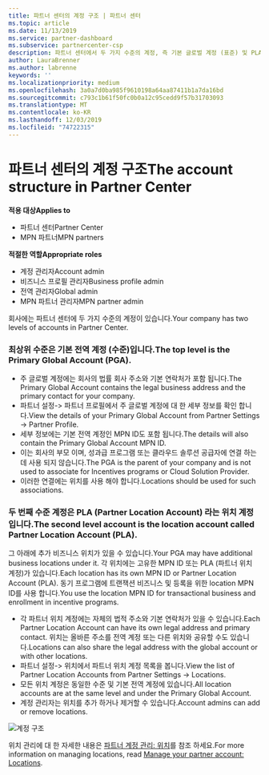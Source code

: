 ```yaml
---
title: 파트너 센터의 계정 구조 | 파트너 센터
ms.topic: article
ms.date: 11/13/2019
ms.service: partner-dashboard
ms.subservice: partnercenter-csp
description: 파트너 센터에서 두 가지 수준의 계정, 즉 기본 글로벌 계정 (표준) 및 PLA (파트너 위치 계정)에 대해 알아봅니다.
author: LauraBrenner
ms.author: labrenne
keywords: ''
ms.localizationpriority: medium
ms.openlocfilehash: 3a0a7d0ba985f9610198a64aa87411b1a7da16bd
ms.sourcegitcommit: c793c1b61f50fc0b0a12c95cedd9f57b31703093
ms.translationtype: MT
ms.contentlocale: ko-KR
ms.lasthandoff: 12/03/2019
ms.locfileid: "74722315"
---
```

# <a name="the-account-structure-in-partner-center"></a><span data-ttu-id="b07c0-103">파트너 센터의 계정 구조</span><span class="sxs-lookup"><span data-stu-id="b07c0-103">The account structure in Partner Center</span></span>

<span data-ttu-id="b07c0-104">**적용 대상**</span><span class="sxs-lookup"><span data-stu-id="b07c0-104">**Applies to**</span></span>

- <span data-ttu-id="b07c0-105">파트너 센터</span><span class="sxs-lookup"><span data-stu-id="b07c0-105">Partner Center</span></span>
- <span data-ttu-id="b07c0-106">MPN 파트너</span><span class="sxs-lookup"><span data-stu-id="b07c0-106">MPN partners</span></span>

<span data-ttu-id="b07c0-107">**적절한 역할**</span><span class="sxs-lookup"><span data-stu-id="b07c0-107">**Appropriate roles**</span></span>

- <span data-ttu-id="b07c0-108">계정 관리자</span><span class="sxs-lookup"><span data-stu-id="b07c0-108">Account admin</span></span>
- <span data-ttu-id="b07c0-109">비즈니스 프로필 관리자</span><span class="sxs-lookup"><span data-stu-id="b07c0-109">Business profile admin</span></span>
- <span data-ttu-id="b07c0-110">전역 관리자</span><span class="sxs-lookup"><span data-stu-id="b07c0-110">Global admin</span></span>
- <span data-ttu-id="b07c0-111">MPN 파트너 관리자</span><span class="sxs-lookup"><span data-stu-id="b07c0-111">MPN partner admin</span></span>

<span data-ttu-id="b07c0-112">회사에는 파트너 센터에 두 가지 수준의 계정이 있습니다.</span><span class="sxs-lookup"><span data-stu-id="b07c0-112">Your company has two levels of accounts in Partner Center.</span></span>

### <a name="the-top-level-is-the-primary-global-account-pga"></a><span data-ttu-id="b07c0-113">최상위 수준은 기본 전역 계정 (수준)입니다.</span><span class="sxs-lookup"><span data-stu-id="b07c0-113">The top level is the Primary Global Account (PGA).</span></span>

- <span data-ttu-id="b07c0-114">주 글로벌 계정에는 회사의 법률 회사 주소와 기본 연락처가 포함 됩니다.</span><span class="sxs-lookup"><span data-stu-id="b07c0-114">The Primary Global Account contains the legal business address and the primary contact for your company.</span></span> 
- <span data-ttu-id="b07c0-115">파트너 설정-> 파트너 프로필에서 주 글로벌 계정에 대 한 세부 정보를 확인 합니다.</span><span class="sxs-lookup"><span data-stu-id="b07c0-115">View the details of your Primary Global Account from Partner Settings -> Partner Profile.</span></span>
- <span data-ttu-id="b07c0-116">세부 정보에는 기본 전역 계정인 MPN ID도 포함 됩니다.</span><span class="sxs-lookup"><span data-stu-id="b07c0-116">The details will also contain the Primary Global Account MPN ID.</span></span> 
- <span data-ttu-id="b07c0-117">이는 회사의 부모 이며, 성과급 프로그램 또는 클라우드 솔루션 공급자에 연결 하는 데 사용 되지 않습니다.</span><span class="sxs-lookup"><span data-stu-id="b07c0-117">The PGA is the parent of your company and is not used to associate for Incentives programs or Cloud Solution Provider.</span></span> 
- <span data-ttu-id="b07c0-118">이러한 연결에는 위치를 사용 해야 합니다.</span><span class="sxs-lookup"><span data-stu-id="b07c0-118">Locations should be used for such associations.</span></span>

### <a name="the-second-level-account-is-the-location-account-called-partner-location-account-pla"></a><span data-ttu-id="b07c0-119">두 번째 수준 계정은 PLA (Partner Location Account) 라는 위치 계정입니다.</span><span class="sxs-lookup"><span data-stu-id="b07c0-119">The second level account is the location account called Partner Location Account (PLA).</span></span>

<span data-ttu-id="b07c0-120">그 아래에 추가 비즈니스 위치가 있을 수 있습니다.</span><span class="sxs-lookup"><span data-stu-id="b07c0-120">Your PGA may have additional business locations under it.</span></span> <span data-ttu-id="b07c0-121">각 위치에는 고유한 MPN ID 또는 PLA (파트너 위치 계정)가 있습니다.</span><span class="sxs-lookup"><span data-stu-id="b07c0-121">Each location has its own MPN ID or Partner Location Account (PLA).</span></span> <span data-ttu-id="b07c0-122">동기 프로그램에 트랜잭션 비즈니스 및 등록을 위한 location MPN ID를 사용 합니다.</span><span class="sxs-lookup"><span data-stu-id="b07c0-122">You use the location MPN ID for transactional business and enrollment in incentive programs.</span></span>

- <span data-ttu-id="b07c0-123">각 파트너 위치 계정에는 자체의 법적 주소와 기본 연락처가 있을 수 있습니다.</span><span class="sxs-lookup"><span data-stu-id="b07c0-123">Each Partner Location Account can have its own legal address and primary contact.</span></span> <span data-ttu-id="b07c0-124">위치는 올바른 주소를 전역 계정 또는 다른 위치와 공유할 수도 있습니다.</span><span class="sxs-lookup"><span data-stu-id="b07c0-124">Locations can also share the legal address with the global account or with other locations.</span></span>
- <span data-ttu-id="b07c0-125">파트너 설정-> 위치에서 파트너 위치 계정 목록을 봅니다.</span><span class="sxs-lookup"><span data-stu-id="b07c0-125">View the list of Partner Location Accounts from Partner Settings -> Locations.</span></span>
- <span data-ttu-id="b07c0-126">모든 위치 계정은 동일한 수준 및 기본 전역 계정에 있습니다.</span><span class="sxs-lookup"><span data-stu-id="b07c0-126">All location accounts are at the same level and under the Primary Global Account.</span></span>
- <span data-ttu-id="b07c0-127">계정 관리자는 위치를 추가 하거나 제거할 수 있습니다.</span><span class="sxs-lookup"><span data-stu-id="b07c0-127">Account admins can add or remove locations.</span></span>

![계정 구조](images/accountstructure.png)

<span data-ttu-id="b07c0-129">위치 관리에 대 한 자세한 내용은 [파트너 계정 관리: 위치](manage-locations.md)를 참조 하세요.</span><span class="sxs-lookup"><span data-stu-id="b07c0-129">For more information on managing locations, read [Manage your partner account: Locations](manage-locations.md).</span></span> 




















